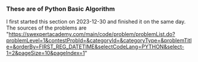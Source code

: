 ### These are of Python Basic Algorithm
I first started this section on 2023-12-30 and finished it on the same day.
The sources of the problems are "https://swexpertacademy.com/main/code/problem/problemList.do?problemLevel=1&contestProbId=&categoryId=&categoryType=&problemTitle=&orderBy=FIRST_REG_DATETIME&selectCodeLang=PYTHON&select-1=2&pageSize=10&pageIndex=1"

